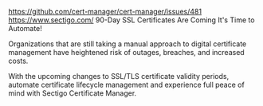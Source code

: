 https://github.com/cert-manager/cert-manager/issues/481
https://www.sectigo.com/
90-Day SSL Certificates Are Coming
It's Time to Automate!

Organizations that are still taking a manual approach to digital certificate management have heightened risk of outages, breaches, and increased costs.

With the upcoming changes to SSL/TLS certificate validity periods, automate certificate lifecycle management and experience full peace of mind with Sectigo Certificate Manager.